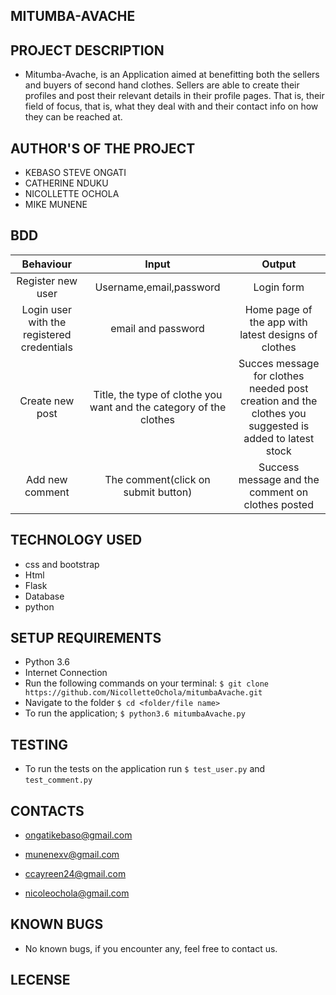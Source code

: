 ## MITUMBA-AVACHE

## PROJECT DESCRIPTION

- 
     Mitumba-Avache, is an Application aimed at benefitting both the sellers and buyers of second hand clothes.
     Sellers are able to create their profiles and post their relevant details in their profile pages.
     That is, their field of focus, that is, what they deal with and their contact info on how they can be reached at.

## AUTHOR'S OF THE PROJECT

- KEBASO STEVE ONGATI
- CATHERINE NDUKU
- NICOLLETTE OCHOLA
- MIKE MUNENE


## BDD 
| Behaviour     |  Input          | Output        |
| :-----------: |:---------------:| :-----------: |
|Register new user|Username,email,password|Login form|
|Login user with the registered credentials|email and password|Home page of the app with latest designs of clothes|
|Create new post|Title, the type of clothe you want and the category of the clothes|Succes message for clothes needed  post creation and the clothes you suggested is added to latest stock|
|Add new comment|The comment(click on submit button)|Success message and the comment on clothes posted|


## TECHNOLOGY USED

- css and bootstrap
- Html
- Flask 
- Database
- python

## SETUP REQUIREMENTS

- Python 3.6
- Internet Connection
- Run the following commands on your terminal:
`$ git clone https://github.com/NicolletteOchola/mitumbaAvache.git`
- Navigate to the folder
 `$ cd <folder/file name>`
- To run the application;
 `$ python3.6 mitumbaAvache.py`

## TESTING 

- To run the tests on the application run `$ test_user.py` and `test_comment.py` 

## CONTACTS 

- ongatikebaso@gmail.com

- munenexv@gmail.com 

- ccayreen24@gmail.com

- nicoleochola@gmail.com

## KNOWN BUGS

- No known bugs, if you encounter any, feel free to contact us.

## LECENSE

